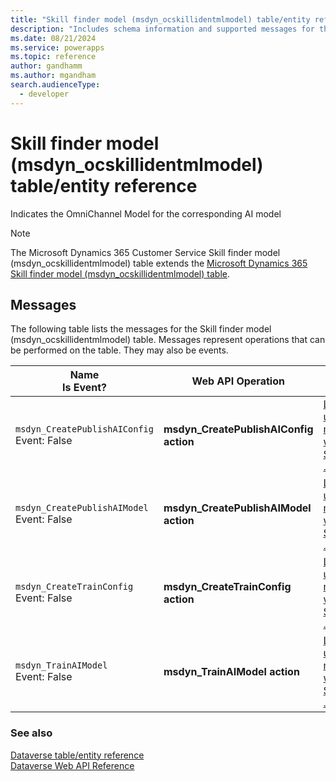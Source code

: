 ```yaml
---
title: "Skill finder model (msdyn_ocskillidentmlmodel) table/entity reference (Microsoft Dynamics 365 Customer Service)"
description: "Includes schema information and supported messages for the Skill finder model (msdyn_ocskillidentmlmodel) table/entity with Microsoft Dynamics 365 Customer Service."
ms.date: 08/21/2024
ms.service: powerapps
ms.topic: reference
author: gandhamm
ms.author: mgandham
search.audienceType: 
  - developer
---
```


# Skill finder model (msdyn_ocskillidentmlmodel) table/entity reference

Indicates the OmniChannel Model for the corresponding AI model

> [!NOTE]
> The Microsoft Dynamics 365 Customer Service Skill finder model (msdyn_ocskillidentmlmodel) table extends the [Microsoft Dynamics 365 Skill finder model (msdyn_ocskillidentmlmodel) table](/dynamics365/developer/entities//msdyn_ocskillidentmlmodel).


## Messages

The following table lists the messages for the Skill finder model (msdyn_ocskillidentmlmodel) table.
Messages represent operations that can be performed on the table. They may also be events.

| Name <br />Is Event? |Web API Operation |SDK for .NET |
| ---- | ----- |----- |
| `msdyn_CreatePublishAIConfig`<br />Event: False |**msdyn_CreatePublishAIConfig action** |[Learn to use messages with the SDK for .NET](/power-apps/developer/data-platform/org-service/use-messages)|
| `msdyn_CreatePublishAIModel`<br />Event: False |**msdyn_CreatePublishAIModel action** |[Learn to use messages with the SDK for .NET](/power-apps/developer/data-platform/org-service/use-messages)|
| `msdyn_CreateTrainConfig`<br />Event: False |**msdyn_CreateTrainConfig action** |[Learn to use messages with the SDK for .NET](/power-apps/developer/data-platform/org-service/use-messages)|
| `msdyn_TrainAIModel`<br />Event: False |**msdyn_TrainAIModel action** |[Learn to use messages with the SDK for .NET](/power-apps/developer/data-platform/org-service/use-messages)|





### See also

[Dataverse table/entity reference](../about-entity-reference.md)  
[Dataverse Web API Reference](/power-apps/developer/data-platform/webapi/reference/about)   

